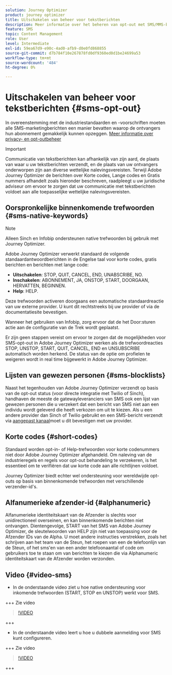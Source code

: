 ```yaml
---
solution: Journey Optimizer
product: journey optimizer
title: Uitschakelen van beheer voor tekstberichten
description: Meer informatie over het beheren van opt-out met SMS/MMS-berichten
feature: SMS
topic: Content Management
role: User
level: Intermediate
exl-id: 59ea67d9-e90c-4ad0-afb9-d0e0fd868855
source-git-commit: d7b784f10e267878fd0df9360ed0d1be24699a53
workflow-type: tm+mt
source-wordcount: '484'
ht-degree: 0%

---
```


# Uitschakelen van beheer voor tekstberichten {#sms-opt-out}

In overeenstemming met de industriestandaarden en -voorschriften moeten alle SMS-marketingberichten een manier bevatten waarop de ontvangers hun abonnement gemakkelijk kunnen opzeggen. [Meer informatie over privacy- en opt-outbeheer](../privacy/opt-out.md)

>[!IMPORTANT]
>
>Communicatie van tekstberichten kan afhankelijk van zijn aard, de plaats van waar u uw tekstberichten verzendt, en de plaats van uw ontvangers onderworpen zijn aan diverse wettelijke nalevingsvereisten. Terwijl Adobe Journey Optimizer de berichten over Korte codes, Lange codes en Gratis nummers afhandelt zoals hieronder beschreven, raadpleegt u uw juridische adviseur om ervoor te zorgen dat uw communicatie met tekstberichten voldoet aan alle toepasselijke wettelijke nalevingsvereisten.
>

## Oorspronkelijke binnenkomende trefwoorden {#sms-native-keywords}

>[!NOTE]
>
> Alleen Sinch en Infobip ondersteunen native trefwoorden bij gebruik met Journey Optimizer.

Adobe Journey Optimizer verwerkt standaard de volgende standaardantwoordberichten in de Engelse taal voor korte codes, gratis berichten en berichten met lange code:

* **Uitschakelen**: STOP, QUIT, CANCEL, END, UNABSCRIBE, NO.
* **Inschakelen**: ABONNEMENT, JA, ONSTOP, START, DOORGAAN, HERVATTEN, BEGINNEN.
* **Help**: HELP.

Deze trefwoorden activeren doorgaans een automatische standaardreactie van uw externe provider. U kunt dit rechtstreeks bij uw provider of via de documentatiesite bevestigen.

Wanneer het gebruiken van Infobip, zorg ervoor dat de het Door:sturen actie aan de configuratie van de Trek wordt geplaatst.

Er zijn geen stappen vereist om ervoor te zorgen dat de mogelijkheden voor SMS-opt-out in Adobe Journey Optimizer werken als de trefwoordreacties STOP, UNSTOP, START, QUIT, CANCEL, END en UNSUBSCRIBE automatisch worden herkend. De status van de optie om profielen te weigeren wordt in real time bijgewerkt in Adobe Journey Optimizer.


## Lijsten van gewezen personen {#sms-blocklists}

Naast het tegenhouden van Adobe Journey Optimizer verzendt op basis van de opt-out status (voor directe integratie met Twilio of Sinch), handhaven de meeste de gatewayleveranciers van SMS ook een lijst van gewezen personen die u verzekert dat een bericht van SMS niet aan een individu wordt geleverd die heeft verkozen om uit te kiezen. Als u een andere provider dan Sinch of Twilio gebruikt en een SMS-bericht verzendt via [aangepast kanaal](../building-journeys/using-custom-actions.md)moet u dit bevestigen met uw provider.


## Korte codes {#short-codes}

Standaard worden opt-in- of Help-trefwoorden voor korte codenummers niet door Adobe Journey Optimizer afgehandeld. Om naleving van de industrieregels en regels voor opt-out behandeling te verzekeren, is het essentieel om te verifiëren dat uw korte code aan alle richtlijnen voldoet.

Journey Optimizer biedt echter wel ondersteuning voor wereldwijde opt-outs op basis van binnenkomende trefwoorden met verschillende verzender-id&#39;s.

## Alfanumerieke afzender-id {#alphanumeric}

Alfanumerieke identiteitskaart van de Afzender is slechts voor unidirectioneel overseinen, en kan binnenkomende berichten niet ontvangen. Dientengevolge, START van het SMS van Adobe Journey Optimizer, de sleutelwoorden van HELP zijn niet van toepassing voor de Afzender IDs van de Alpha. U moet andere instructies verstrekken, zoals het schrijven aan het team van de Steun, het roepen van een de telefoonlijn van de Steun, of het sms&#39;en van een ander telefoonaantal of code om gebruikers toe te staan om van berichten te kiezen die via Alphanumeric identiteitskaart van de Afzender worden verzonden.

## Video {#video-sms}

* In de onderstaande video ziet u hoe native ondersteuning voor inkomende trefwoorden (START, STOP en UNSTOP) werkt voor SMS.

+++ Zie video

  >[!VIDEO](https://video.tv.adobe.com/v/344026?quality=12)

+++

* In de onderstaande video leert u hoe u dubbele aanmelding voor SMS kunt configureren.

+++ Zie video

  >[!VIDEO](https://video.tv.adobe.com/v/3427129/?learn=on)

+++
